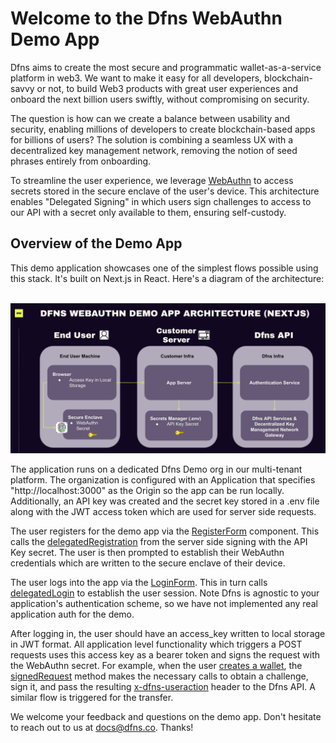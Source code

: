 # Welcome to the Dfns WebAuthn Demo App

Dfns aims to create the most secure and programmatic wallet-as-a-service platform in web3. We want to make it easy for all developers, blockchain-savvy or not, to build Web3 products with great user experiences and onboard the next billion users swiftly, without compromising on security.

The question is how can we create a balance between usability and security, enabling millions of developers to create blockchain-based apps for billions of users? The solution is combining a seamless UX with a decentralized key management network, removing the notion of seed phrases entirely from onboarding.

To streamline the user experience, we leverage [WebAuthn](webauthn.guide) to access secrets stored in the secure enclave of the user's device. This architecture enables "Delegated Signing" in which users sign challenges to access to our API with a secret only available to them, ensuring self-custody.

## Overview of the Demo App

This demo application showcases one of the simplest flows possible using this stack. It's built on Next.js in React. Here's a diagram of the architecture:

<br>
<img src="public/demoapp.png" alt="Demo App Architecture"/>
<br>

The application runs on a dedicated Dfns Demo org in our multi-tenant platform. The organization is configured with an Application that specifies "http://localhost:3000" as the Origin so the app can be run locally. Additionally, an API key was created and the secret key stored in a .env file along with the JWT access token which are used for server side requests.

The user registers for the demo app via the [RegisterForm](https://github.com/dfnsext/authv2-demo-app/blob/m/src/components/RegisterForm/RegisterForm.tsx) component. This calls the [delegatedRegistration](https://github.com/dfnsext/authv2-demo-app/blob/m/src/utils/sendApiRequest.ts#L46) from the server side signing with the API Key secret. The user is then prompted to establish their WebAuthn credentials which are written to the secure enclave of their device.

The user logs into the app via the [LoginForm](https://github.com/dfnsext/authv2-demo-app/blob/m/src/components/LoginForm/LoginForm.tsx). This in turn calls [delegatedLogin](https://github.com/dfnsext/authv2-demo-app/blob/m/src/utils/sendApiRequest.ts#L19) to establish the user session. Note Dfns is agnostic to your application's authentication scheme, so we have not implemented any real application auth for the demo.

After logging in, the user should have an access_key written to local storage in JWT format. All application level functionality which triggers a POST requests uses this access key as a bearer token and signs the request with the WebAuthn secret. For example, when the user [creates a wallet](https://github.com/dfnsext/authv2-demo-app/blob/m/src/pages/index.tsx#L30), the [signedRequest](https://github.com/dfnsext/authv2-demo-app/blob/m/src/utils/signedRequest.ts#L9) method makes the necessary calls to obtain a challenge, sign it, and pass the resulting [x-dfns-useraction](https://github.com/dfnsext/authv2-demo-app/blob/m/src/utils/signedRequest.ts#L68) header to the Dfns API. A similar flow is triggered for the transfer.

We welcome your feedback and questions on the demo app. Don't hesitate to reach out to us at docs@dfns.co. Thanks!
